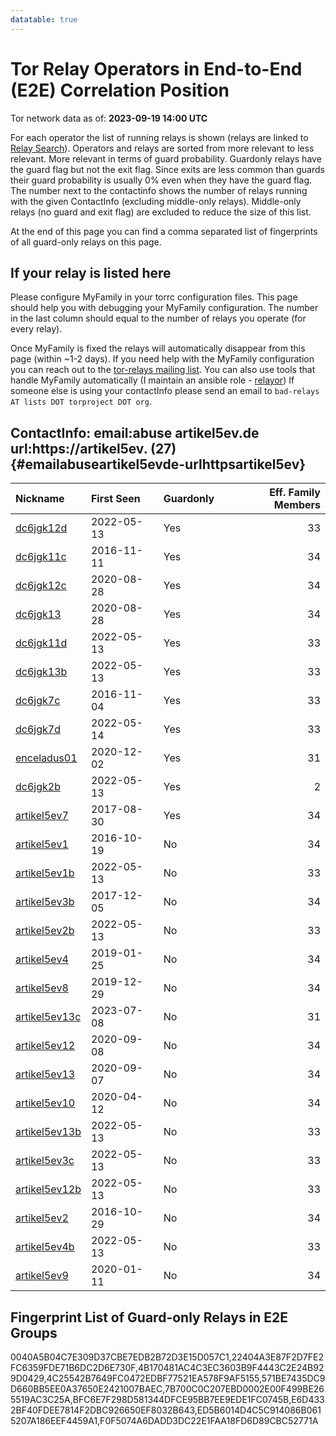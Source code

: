 ```yaml
---
datatable: true
---
```



# Tor Relay Operators in End-to-End (E2E) Correlation Position

Tor network data as of: **2023-09-19 14:00 UTC**

For each operator the list of running relays is shown (relays are linked to [Relay Search](https://metrics.torproject.org/rs.html)).
Operators and relays are sorted from more relevant to less relevant. More relevant in terms of guard probability.
Guardonly relays have the guard flag but not the exit flag.
Since exits are less common than guards their guard probability is usually 0% even when they have the guard flag.
The number next to the contactinfo shows the number of relays running with the given ContactInfo (excluding middle-only relays).
Middle-only relays (no guard and exit flag) are excluded to reduce the size of this list.

At the end of this page you can find a comma separated list of fingerprints of all guard-only relays on this page.

## If your relay is listed here
Please configure MyFamily in your torrc configuration files.
This page should help you with debugging your MyFamily configuration. The number in the last column should equal to the number of
relays you operate (for every relay).

Once MyFamily is fixed the relays will automatically disappear from this page (within ~1-2 days).
If you need help with the MyFamily configuration you can reach out to the
[tor-relays mailing list](https://lists.torproject.org/cgi-bin/mailman/listinfo/tor-relays).
You can also use tools that handle MyFamily automatically (I maintain an ansible role - 
[relayor](https://medium.com/@nusenu/deploying-tor-relays-with-ansible-6612593fa34d))
If someone else is using your contactInfo please send an email to ```bad-relays AT lists DOT torproject DOT org```.


## ContactInfo: email:abuse artikel5ev.de url:https://artikel5ev. (27) {#emailabuseartikel5evde-urlhttpsartikel5ev}

| Nickname                                                                                                 | First Seen   | Guardonly   |   Eff. Family Members |
|:---------------------------------------------------------------------------------------------------------|:-------------|:------------|----------------------:|
| [dc6jgk12d](https://metrics.torproject.org/rs.html#details/4C25542B7649FC0472EDBF77521EA578F9AF5155)     | 2022-05-13   | Yes         |                    33 |
| [dc6jgk11c](https://metrics.torproject.org/rs.html#details/7B700C0C207EBD0002E00F499BE265519AC3C25A)     | 2016-11-11   | Yes         |                    34 |
| [dc6jgk12c](https://metrics.torproject.org/rs.html#details/BFC6E7F298D581344DFCE95BB7EE9EDE1FC0745B)     | 2020-08-28   | Yes         |                    34 |
| [dc6jgk13](https://metrics.torproject.org/rs.html#details/E6D4332BF40FDEE7814F2DBC926650EF8032B643)      | 2020-08-28   | Yes         |                    34 |
| [dc6jgk11d](https://metrics.torproject.org/rs.html#details/0040A5B04C7E309D37CBE7EDB2B72D3E15D057C1)     | 2022-05-13   | Yes         |                    33 |
| [dc6jgk13b](https://metrics.torproject.org/rs.html#details/571BE7435DC9D660BB5EE0A37650E2421007BAEC)     | 2022-05-13   | Yes         |                    33 |
| [dc6jgk7c](https://metrics.torproject.org/rs.html#details/F0F5074A6DADD3DC22E1FAA18FD6D89CBC52771A)      | 2016-11-04   | Yes         |                    33 |
| [dc6jgk7d](https://metrics.torproject.org/rs.html#details/ED5B6014D4C5C914086B0615207A186EEF4459A1)      | 2022-05-14   | Yes         |                    33 |
| [enceladus01](https://metrics.torproject.org/rs.html#details/4B170481AC4C3EC3603B9F4443C2E24B929D0429)   | 2020-12-02   | Yes         |                    31 |
| [dc6jgk2b](https://metrics.torproject.org/rs.html#details/6B780ACAC09943945C7896FD9BDE48DD1B49756C)      | 2022-05-13   | Yes         |                     2 |
| [artikel5ev7](https://metrics.torproject.org/rs.html#details/22404A3E87F2D7FE2FC6359FDE71B6DC2D6E730F)   | 2017-08-30   | Yes         |                    34 |
| [artikel5ev1](https://metrics.torproject.org/rs.html#details/0BC8BA32CC3CB0F598E0C92778F7C0946DFBCE91)   | 2016-10-19   | No          |                    34 |
| [artikel5ev1b](https://metrics.torproject.org/rs.html#details/166264168E8CCCBB2444ADE0F0A22E4E6DDEF6FD)  | 2022-05-13   | No          |                    33 |
| [artikel5ev3b](https://metrics.torproject.org/rs.html#details/195712E96FD1C1B18D14D09E9E4E7A6416E23B2C)  | 2017-12-05   | No          |                    34 |
| [artikel5ev2b](https://metrics.torproject.org/rs.html#details/1AA683E036EA10AA6E078D40498CC7234F6424B9)  | 2022-05-13   | No          |                    33 |
| [artikel5ev4](https://metrics.torproject.org/rs.html#details/26C28F29B611DF4DE23ACF5D9DC1EB4895EF5E8B)   | 2019-01-25   | No          |                    34 |
| [artikel5ev8](https://metrics.torproject.org/rs.html#details/4D0DF468DC816F8096702C2DA2C6FD67561F81C8)   | 2019-12-29   | No          |                    34 |
| [artikel5ev13c](https://metrics.torproject.org/rs.html#details/51562252B9CF3120FAC9CF124391697296050E74) | 2023-07-08   | No          |                    31 |
| [artikel5ev12](https://metrics.torproject.org/rs.html#details/780D50DCCD7F3C831E5E750F41866497C1263F76)  | 2020-09-08   | No          |                    34 |
| [artikel5ev13](https://metrics.torproject.org/rs.html#details/89C7E852CC2FA537ED78775ADC3BEA24672B4154)  | 2020-09-07   | No          |                    34 |
| [artikel5ev10](https://metrics.torproject.org/rs.html#details/AF7094B62864DE941DCD88A2F0DBAFECF3997E47)  | 2020-04-12   | No          |                    34 |
| [artikel5ev13b](https://metrics.torproject.org/rs.html#details/B1F926DA3895A89AF288623F5A4F913979299C53) | 2022-05-13   | No          |                    33 |
| [artikel5ev3c](https://metrics.torproject.org/rs.html#details/C36C76992198329C0D8F34E01D092BF2ACE0B6B0)  | 2022-05-13   | No          |                    33 |
| [artikel5ev12b](https://metrics.torproject.org/rs.html#details/CE5EF4FB644544DB2F430A60CC6EB86FD7E29BA6) | 2022-05-13   | No          |                    33 |
| [artikel5ev2](https://metrics.torproject.org/rs.html#details/DC2191663DD4BAECB34F949CCAC3FDA004CE5BCE)   | 2016-10-29   | No          |                    34 |
| [artikel5ev4b](https://metrics.torproject.org/rs.html#details/F3B2CC8C2AB331150E096DD1DB8810E4A43F399D)  | 2022-05-13   | No          |                    33 |
| [artikel5ev9](https://metrics.torproject.org/rs.html#details/FC077C25B8DBB3132D397D7DF03C92BFC14C9D76)   | 2020-01-11   | No          |                    34 |


## Fingerprint List of Guard-only Relays in E2E Groups

0040A5B04C7E309D37CBE7EDB2B72D3E15D057C1,22404A3E87F2D7FE2FC6359FDE71B6DC2D6E730F,4B170481AC4C3EC3603B9F4443C2E24B929D0429,4C25542B7649FC0472EDBF77521EA578F9AF5155,571BE7435DC9D660BB5EE0A37650E2421007BAEC,7B700C0C207EBD0002E00F499BE265519AC3C25A,BFC6E7F298D581344DFCE95BB7EE9EDE1FC0745B,E6D4332BF40FDEE7814F2DBC926650EF8032B643,ED5B6014D4C5C914086B0615207A186EEF4459A1,F0F5074A6DADD3DC22E1FAA18FD6D89CBC52771A